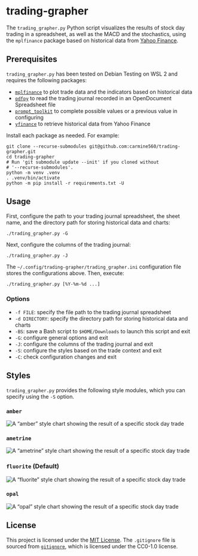 # trading-grapher #

<!-- Python script that visualizes the results of stock day trading in a
spreadsheet using mplfinance based on historical data from Yahoo Finance -->

The `trading_grapher.py` Python script visualizes the results of stock day
trading in a spreadsheet, as well as the MACD and the stochastics, using the
`mplfinance` package based on historical data from [Yahoo
Finance](https://finance.yahoo.com/).

## Prerequisites ##

`trading_grapher.py` has been tested on Debian Testing on WSL 2 and requires
the following packages:

  * [`mplfinance`](https://github.com/matplotlib/mplfinance) to plot trade data
    and the indicators based on historical data
  * [`odfpy`](https://github.com/eea/odfpy) to read the trading journal
    recorded in an OpenDocument Spreadsheet file
  * [`prompt_toolkit`](https://github.com/prompt-toolkit/python-prompt-toolkit)
    to complete possible values or a previous value in configuring
  * [`yfinance`](https://github.com/ranaroussi/yfinance) to retrieve historical
    data from Yahoo Finance

Install each package as needed. For example:

``` shell
git clone --recurse-submodules git@github.com:carmine560/trading-grapher.git
cd trading-grapher
# Run 'git submodule update --init' if you cloned without
# '--recurse-submodules'.
python -m venv .venv
. .venv/bin/activate
python -m pip install -r requirements.txt -U
```

## Usage ##

First, configure the path to your trading journal spreadsheet, the sheet name,
and the directory path for storing historical data and charts:

``` shell
./trading_grapher.py -G
```

Next, configure the columns of the trading journal:

``` shell
./trading_grapher.py -J
```

The `~/.config/trading-grapher/trading_grapher.ini` configuration file stores
the configurations above. Then, execute:

``` shell
./trading_grapher.py [%Y-%m-%d ...]
```

### Options ###

  * `-f FILE`: specify the file path to the trading journal spreadsheet
  * `-d DIRECTORY`: specify the directory path for storing historical data and
    charts
  * `-BS`: save a Bash script to `$HOME/Downloads` to launch this script and
    exit
  * `-G`: configure general options and exit
  * `-J`: configure the columns of the trading journal and exit
  * `-S`: configure the styles based on the trade context and exit
  * `-C`: check configuration changes and exit

## Styles ##

`trading_grapher.py` provides the following style modules, which you can
specify using the `-S` option.

### `amber` ###

![A “amber” style chart showing the result of a specific stock day
trade](examples/amber.png)

### `ametrine` ###

![A “ametrine” style chart showing the result of a specific stock day
trade](examples/ametrine.png)

### `fluorite` (Default) ###

![A “fluorite” style chart showing the result of a specific stock day
trade](examples/fluorite.png)

### `opal` ###

![A “opal” style chart showing the result of a specific stock day
trade](examples/opal.png)

## License ##

This project is licensed under the [MIT License](LICENSE). The `.gitignore`
file is sourced from [`gitignore`](https://github.com/github/gitignore), which
is licensed under the CC0-1.0 license.

